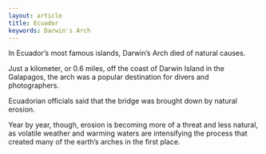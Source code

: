 ```yaml
---
layout: article
title: Ecuador
keywords: Darwin's Arch
---
```


In Ecuador’s most famous islands, Darwin’s Arch died of natural causes.

Just a kilometer, or 0.6 miles, off the coast of Darwin Island in the Galapagos, the arch was a popular destination for divers and photographers.

Ecuadorian officials said that the bridge was brought down by natural erosion.

Year by year, though, erosion is becoming more of a threat and less natural, as volatile weather and warming waters are intensifying the process that created many of the earth’s arches in the first place.
